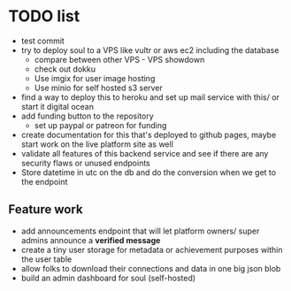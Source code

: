 # TODO list

- test commit
- try to deploy soul to a VPS like vultr or aws ec2 including the database
  - compare between other VPS - VPS showdown
  - check out dokku
  - Use imgix for user image hosting
  - Use minio for self hosted s3 server
- find a way to deploy this to heroku and set up mail service with this/ or start it digital ocean
- add funding button to the repository
  - set up paypal or patreon for funding
- create documentation for this that's deployed to github pages, maybe start work on the live platform site as well
- validate all features of this backend service and see if there are any security flaws or unused endpoints
- Store datetime in utc on the db and do the conversion when we get to the endpoint

## Feature work

- add announcements endpoint that will let platform owners/ super admins announce a **verified message**
- create a tiny user storage for metadata or achievement purposes within the user table
- allow folks to download their connections and data in one big json blob
- build an admin dashboard for soul (self-hosted)
